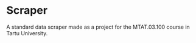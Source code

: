 Scraper
=======

A standard data scraper made as a project for the MTAT.03.100 course in Tartu University.


